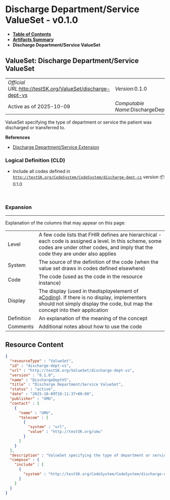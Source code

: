 # Discharge Department/Service ValueSet - v0.1.0

* [**Table of Contents**](toc.md)
* [**Artifacts Summary**](artifacts.md)
* **Discharge Department/Service ValueSet**

## ValueSet: Discharge Department/Service ValueSet 

| | |
| :--- | :--- |
| *Official URL*:http://testSK.org/ValueSet/discharge-dept-vs | *Version*:0.1.0 |
| Active as of 2025-10-09 | *Computable Name*:DischargeDeptVS |

 
ValueSet specifying the type of department or service the patient was discharged or transferred to. 

 **References** 

* [Discharge Department/Service Extension](StructureDefinition-discharge-department-service-ext.md)

### Logical Definition (CLD)

* Include all codes defined in [`http://testSK.org/CodeSystem/CodeSystem/discharge-dept-cs`](CodeSystem-discharge-dept-cs.md) version 📦0.1.0

 

### Expansion

-------

 Explanation of the columns that may appear on this page: 

| | |
| :--- | :--- |
| Level | A few code lists that FHIR defines are hierarchical - each code is assigned a level. In this scheme, some codes are under other codes, and imply that the code they are under also applies |
| System | The source of the definition of the code (when the value set draws in codes defined elsewhere) |
| Code | The code (used as the code in the resource instance) |
| Display | The display (used in the*display*element of a[Coding](http://hl7.org/fhir/R5/datatypes.html#Coding)). If there is no display, implementers should not simply display the code, but map the concept into their application |
| Definition | An explanation of the meaning of the concept |
| Comments | Additional notes about how to use the code |



## Resource Content

```json
{
  "resourceType" : "ValueSet",
  "id" : "discharge-dept-vs",
  "url" : "http://testSK.org/ValueSet/discharge-dept-vs",
  "version" : "0.1.0",
  "name" : "DischargeDeptVS",
  "title" : "Discharge Department/Service ValueSet",
  "status" : "active",
  "date" : "2025-10-09T10:11:37+00:00",
  "publisher" : "UMU",
  "contact" : [
    {
      "name" : "UMU",
      "telecom" : [
        {
          "system" : "url",
          "value" : "http://testSK.org/umu"
        }
      ]
    }
  ],
  "description" : "ValueSet specifying the type of department or service the patient was discharged or transferred to.",
  "compose" : {
    "include" : [
      {
        "system" : "http://testSK.org/CodeSystem/CodeSystem/discharge-dept-cs"
      }
    ]
  }
}

```

